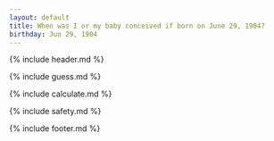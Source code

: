 ```yaml
---
layout: default
title: When was I or my baby conceived if born on June 29, 1904?
birthday: Jun 29, 1904
---
```


{% include header.md %}

{% include guess.md %}

{% include calculate.md %}

{% include safety.md %}

{% include footer.md %}



